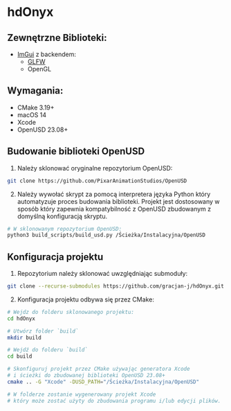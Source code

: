 # hdOnyx

## Zewnętrzne Biblioteki:
- [ImGui](https://github.com/ocornut/imgui) z backendem:
  - [GLFW](https://github.com/glfw/glfw)
  - OpenGL

## Wymagania:
- CMake 3.19+
- macOS 14
- Xcode
- OpenUSD 23.08+

## Budowanie biblioteki OpenUSD
1. Należy sklonować oryginalne repozytorium OpenUSD:
```zsh
git clone https://github.com/PixarAnimationStudios/OpenUSD
```
2. Należy wywołać skrypt za pomocą interpretera języka Python
który automatyzuje proces budowania biblioteki. Projekt jest
dostosowany w sposób który zapewnia kompatybilność z OpenUSD zbudowanym
z domyślną konfiguracją skryptu.
```zsh
# W sklonowanym repozytorium OpenUSD:
python3 build_scripts/build_usd.py /Ścieżka/Instalacyjna/OpenUSD
```

## Konfiguracja projektu

1. Repozytorium należy sklonować uwzględniając submoduły:
```zsh
git clone --recurse-submodules https://github.com/gracjan-j/hdOnyx.git
```
2. Konfiguracja projektu odbywa się przez CMake:
```zsh
# Wejdz do folderu sklonowanego projektu:
cd hdOnyx

# Utwórz folder `build`
mkdir build

# Wejdź do folderu `build`
cd build

# Skonfiguruj projekt przez CMake używając generatora Xcode
# i ścieżki do zbudowanej biblioteki OpenUSD 23.08+
cmake .. -G "Xcode" -DUSD_PATH="/Ścieżka/Instalacyjna/OpenUSD"

# W folderze zostanie wygenerowany projekt Xcode
# który może zostać użyty do zbudowania programu i/lub edycji plików.
```

